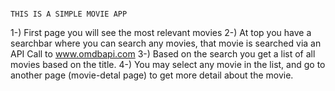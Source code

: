                                                                         THIS IS A SIMPLE MOVIE APP
                                                                       
   1-) First page you will see the most relevant movies
   2-) At top you have a searchbar where you can search any movies, that movie is searched via an API Call to www.omdbapi.com
   3-) Based on the search you get a list of all movies based on the title.
   4-) You may select any movie in the list, and go to another page (movie-detal page) to get more detail about the movie.
